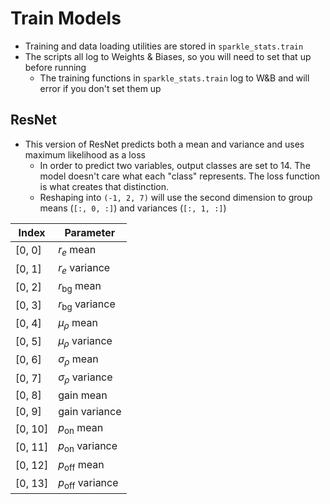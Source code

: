 # Train Models

- Training and data loading utilities are stored in `sparkle_stats.train`
- The scripts all log to Weights & Biases, so you will need to set that up before running
    - The training functions in `sparkle_stats.train` log to W&B and will error if you don't set them up


## ResNet

- This version of ResNet predicts both a mean and variance and uses maximum likelihood as a loss
	- In order to predict two variables, output classes are set to 14. The model doesn't care what each "class" represents. The loss function is what creates that distinction.
    - Reshaping into `(-1, 2, 7)` will use the second dimension to group means (`[:, 0, :]`) and variances (`[:, 1, :]`)
<!-- TODO: fix output shape -->
| Index   | Parameter               |
| ------- | ----------------------- |
| [0, 0]  | $r_e$ mean              |
| [0, 1]  | $r_e$ variance          |
| [0, 2]  | $r_\text{bg}$ mean      |
| [0, 3]  | $r_\text{bg}$ variance  |
| [0, 4]  | $\mu_\rho$ mean         |
| [0, 5]  | $\mu_\rho$ variance     |
| [0, 6]  | $\sigma_\rho$ mean      |
| [0, 7]  | $\sigma_\rho$ variance  |
| [0, 8]  | $\text{gain}$ mean      |
| [0, 9]  | $\text{gain}$ variance  |
| [0, 10] | $p_\text{on}$ mean      |
| [0, 11] | $p_\text{on}$ variance  |
| [0, 12] | $p_\text{off}$ mean     |
| [0, 13] | $p_\text{off}$ variance |

